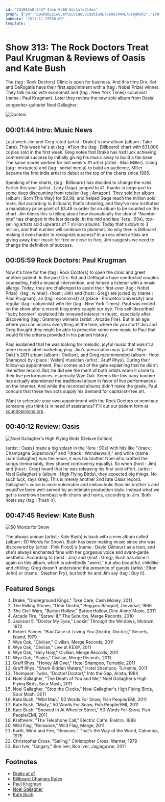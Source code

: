 ```yaml
---
id: "7d1882b0-8447-4deb-8d60-6dc1afe314ea"
graph: {"2W":"8BwkebLICw0JaYC85vIQ85vIQzbi9UL76s0ackW4L76s0gM8kS","1V0":"7mIzIsjBjHBQsAMsjBjH","27L":"FSVEwzTWPnBF4FHFSVEwBGcjHzTWPn97qipX6cfd97qipBHm1G97qipBF4FH"}
pubdate: "2011-11-25T00:00"
template: 
---
```






# Show 313: The Rock Doctors Treat Paul Krugman & Reviews of Oasis and Kate Bush

The {tag : Rock Doctors} Clinic is open for business. And this time Drs. Kot and DeRogatis have their first appointment with a {tag : Nobel Prize} winner. They talk music with economist and {tag : New York Times} columnist {name : Paul Krugman}. Later they review the new solo album from Oasis' songwriter-guitarist Noel Gallagher.

![Doctors](https://static.soundopinions.org/images/rockdocs/rockdocsblurry.jpg)



## 00:01:44 Intro: Music News

Last week Jim and Greg rated {artist : Drake}'s new album {album : Take Care}. This week he's at {tag : #1}on the {tag : Billboard} chart with 631,000 copies sold in the first week. Greg notes that Drake has had luck achieving commercial success by initially giving his music away to build a fan base. The same model worked for last week's #1 artist {artist : Mac Miller}. Using {tag : mixtapes} and {tag : social media} to build an audience, Miller became the first indie artist to debut at the top of the charts since 1995.

Speaking of the charts, {tag : Billboard} has decided to change the rules. Earlier this year {artist : Lady Gaga} jumped to #1, thanks in large part to some deep discounting from retailer {tag : Amazon}. They sold her album {album : Born This Way} for $0.99, and helped Gaga reach the million sold mark. But according to Billboard, that's cheating, and they've now instituted a mandatory price point of $3.49 in order for an album to be counted on the chart. Jim thinks this is telling about how dramatically the idea of "Number one" has changed in the last decade. In the mid and late '{era : 90s}, top-selling artists sold upwards of 7 million albums. Today that's down to 3 million, and that number will continue to plummet. So why then is Billboard making it even harder to recognize success? In an era when artists are giving away their music for free or close to free, Jim suggests we need to change the definition of success.



## 00:05:59 Rock Doctors: Paul Krugman

Now it's time for the {tag : Rock Doctors} to open the clinic and greet another patient. In the past Drs. Kot and DeRogatis have conducted couples counseling, held a musical intervention, and helped a listener with a music allergy. Today, they are challenged to assist their first-ever {tag : Nobel Prize}  {tag : winner}. {host : Jim} and {host : Greg} are joined by {name : Paul Krugman}, an {tag : economist} at {place : Princeton University} and regular {tag : columnist} with the {tag : New York Times}. Paul was invited on the show after a recent blog entry caught our eye. This self-described "baby boomer" explained his renewed interest in music, especially after discovering {tag : Grammy} winners {artist : Arcade Fire}. But in an age where you can access everything all the time, where do you start? Jim and Greg thought they might be able to prescribe some new music to Paul that would fit the criteria provided in his patient history.

Paul explained that he was looking for melodic, joyful music that wasn't a mere record label marketing ploy. Jim's prescription was {artist : Wye Oak}'s 2011 album {album : Civilian}, and Greg recommended {album : Hotel Shampoo} by {place : Welsh} musician {artist : Gruff Rhys}. During their follow-up appointment, Paul comes out of the gate explaining that he didn't like either record. But, he did see the merit of both artists when it came to their live performances, especially Wye Oak. Seems like this baby boomer has actually abandoned the traditional album in favor of live performances on the internet. And while the recorded albums didn't make the grade, Paul concurs that these two acts supply his demand for capitalist-free art.

Want to schedule your own appointment with the Rock Doctors or nominate someone you think is in need of assistance? Fill out our patient form at [soundopinions.org](http://www.soundopinions.org/).



## 00:40:12 Review: Oasis

![Noel Gallagher's High Flying Birds (Deluxe Edition)](https://static.soundopinions.org/assets/313/1V00.jpg)

{artist : Oasis} made a big splash in the '{era : 90s} with hits like "{track : Champagne Supernova}" and "{track : Wonderwall}," and while {name : Liam Gallagher} was the voice, it was his brother Noel who crafted the songs (remarkably, they shared controversy equally). So when {host : Jim} and {host : Greg} heard that he was releasing his first solo effort, {artist : Noel Gallagher}'s {album : High Flying Birds}, they expected big things. No such luck, says Greg. This is merely another 2nd rate Oasis record. Gallagher's voice is more vulnerable and melancholic than his brother's and would've been well-served by an intimate production style. Instead what we get is overblown bombast with choirs and horns, according to Jim. Both hosts say {tag : Trash It}.



## 00:47:45 Review: Kate Bush

![50 Words for Snow](https://static.soundopinions.org/assets/313/27L0.jpg)

The always unique {artist : Kate Bush} is back with a new album called {album : 50 Words for Snow}. Bush has been making music since she was discovered by {artist : Pink Floyd}'s {name : David Gilmour} as a teen, and she's always enchanted fans with her gorgeous voice and avant-garde aesthetic. According to {host : Jim} and {host : Greg}, Bush has done it again on this album, which is admittedly "weird," but also beautiful, childlike and chilling. Greg doesn't understand the presence of guests {artist : Elton John} or {name : Stephen Fry}, but both he and Jim say {tag : Buy It}.



## Featured Songs

1. Drake, "Underground Kings," Take Care, Cash Money, 2011
2. The Rolling Stones, "Dear Doctor," Beggars Banquet, Universal, 1968
3. The Civil Wars, "Barton Hollow," Barton Hollow, Dine Alone Music, 2011
4. Arcade Fire, "Sprawl II," The Suburbs, Merge Records, 2010
5. Jackson 5, "Doctor My Eyes," Lookin' Through the Windows, Motown, 1972
6. Robert Palmer, "Bad Case of Loving You (Doctor, Doctor)," Secrets, Island, 1979
7. Wye Oak, "Civilian," Civilian, Merge Records, 2011
8. Wye Oak, "Civilian," Live at KEXP, 2011
9. Wye Oak, "Holy Holy," Civilian, Merge Records, 2011
10. Wye Oak, "Plains," Civilian, Merge Records, 2011
11. Gruff Rhys, "Honey All Over," Hotel Shampoo, Turnstile, 2011
12. Gruff Rhys, "Shark Ridden Waters," Hotel Shampoo, Turnstile, 2011
13. Thompson Twins, "Doctor! Doctor!," Into the Gap, Arista, 1984
14. Noel Gallagher, "The Death of You and Me," Noel Gallagher's High Flying Birds, Sour Mash, 2011
15. Noel Gallagher, "Stop the Clocks," Noel Gallagher's High Flying Birds, Sour Mash, 2011
16. Kate Bush, "Wild Man," 50 Words For Snow, Fish People/EMI, 2011
17. Kate Bush, "Misty," 50 Words For Snow, Fish People/EMI, 2011
18. Kate Bush, "Snowed In At Wheeler Street," 50 Words For Snow, Fish People/EMI, 2011
19. Kraftwerk, "The Telephone Call," Electric Caf'e, Elektra, 1986
20. Wild Flag, "Romance," Wild Flag, Merge, 2011
21. Earth, Wind and Fire, "Reasons," That's the Way of the World, Columbia, 1975
22. Christopher Cross, "Sailing," Christopher Cross, Warner, 1979
23. Bon Iver, "Calgary," Bon Iver, Bon Iver, Jagjaguwar, 2011



## Footnotes

- [Drake at #1](http://www.billboard.com/articles/news/464995/drakes-take-care-blasts-onto-billboard-200#/news/drake-s-take-care-blasts-onto-billboard-1005558752.story)
- [Billboard Changes Rules](http://www.rollingstone.com/music/news/billboard-will-no-longer-include-deep-discounted-releases-on-charts-20111117)
- [Paul Krugman](http://www.krugmanonline.com/)
- [Noel Gallagher](http://www.noelgallagher.com/#releases/noel-gallaghers-high-flying-birds)
- [Kate Bush](http://www.katebush.com/)